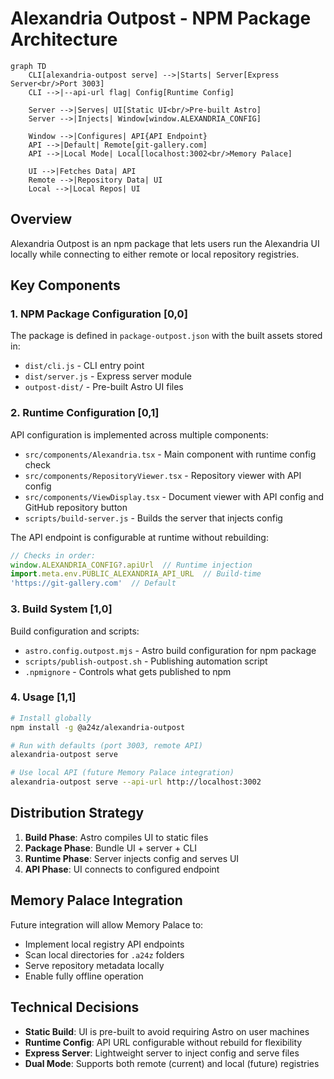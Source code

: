 # Alexandria Outpost - NPM Package Architecture

```mermaid
graph TD
    CLI[alexandria-outpost serve] -->|Starts| Server[Express Server<br/>Port 3003]
    CLI -->|--api-url flag| Config[Runtime Config]
    
    Server -->|Serves| UI[Static UI<br/>Pre-built Astro]
    Server -->|Injects| Window[window.ALEXANDRIA_CONFIG]
    
    Window -->|Configures| API{API Endpoint}
    API -->|Default| Remote[git-gallery.com]
    API -->|Local Mode| Local[localhost:3002<br/>Memory Palace]
    
    UI -->|Fetches Data| API
    Remote -->|Repository Data| UI
    Local -->|Local Repos| UI
```

## Overview

Alexandria Outpost is an npm package that lets users run the Alexandria UI locally while connecting to either remote or local repository registries.

## Key Components

### 1. NPM Package Configuration [0,0]
The package is defined in `package-outpost.json` with the built assets stored in:
- `dist/cli.js` - CLI entry point
- `dist/server.js` - Express server module
- `outpost-dist/` - Pre-built Astro UI files

### 2. Runtime Configuration [0,1]
API configuration is implemented across multiple components:
- `src/components/Alexandria.tsx` - Main component with runtime config check
- `src/components/RepositoryViewer.tsx` - Repository viewer with API config
- `src/components/ViewDisplay.tsx` - Document viewer with API config and GitHub repository button
- `scripts/build-server.js` - Builds the server that injects config

The API endpoint is configurable at runtime without rebuilding:
```javascript
// Checks in order:
window.ALEXANDRIA_CONFIG?.apiUrl  // Runtime injection
import.meta.env.PUBLIC_ALEXANDRIA_API_URL  // Build-time
'https://git-gallery.com'  // Default
```

### 3. Build System [1,0]
Build configuration and scripts:
- `astro.config.outpost.mjs` - Astro build configuration for npm package
- `scripts/publish-outpost.sh` - Publishing automation script
- `.npmignore` - Controls what gets published to npm

### 4. Usage [1,1]
```bash
# Install globally
npm install -g @a24z/alexandria-outpost

# Run with defaults (port 3003, remote API)
alexandria-outpost serve

# Use local API (future Memory Palace integration)
alexandria-outpost serve --api-url http://localhost:3002
```

## Distribution Strategy

1. **Build Phase**: Astro compiles UI to static files
2. **Package Phase**: Bundle UI + server + CLI 
3. **Runtime Phase**: Server injects config and serves UI
4. **API Phase**: UI connects to configured endpoint

## Memory Palace Integration

Future integration will allow Memory Palace to:
- Implement local registry API endpoints
- Scan local directories for `.a24z` folders  
- Serve repository metadata locally
- Enable fully offline operation

## Technical Decisions

- **Static Build**: UI is pre-built to avoid requiring Astro on user machines
- **Runtime Config**: API URL configurable without rebuild for flexibility
- **Express Server**: Lightweight server to inject config and serve files
- **Dual Mode**: Supports both remote (current) and local (future) registries